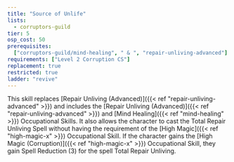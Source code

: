 ```yaml
---
title: "Source of Unlife"
lists:
  - corruptors-guild
tier: 5
osp_cost: 50
prerequisites:
  ["corruptors-guild/mind-healing", " & ", "repair-unliving-advanced"]
requirements: ["Level 2 Corruption CS"]
replacement: true
restricted: true
ladder: "revive"
---
```


This skill replaces [Repair Unliving (Advanced)]({{< ref "repair-unliving-advanced" >}}) and includes the [Repair Unliving (Advanced)]({{< ref "repair-unliving-advanced" >}}) and [Mind Healing]({{< ref "mind-healing" >}}) Occupational Skills. It also allows the character to cast the Total Repair Unliving Spell without having the requirement of the [High Magic]({{< ref "high-magic-x" >}}) Occupational Skill. If the character gains the [High Magic (Corruption)]({{< ref "high-magic-x" >}}) Occupational Skill, they gain Spell Reduction (3) for the spell Total Repair Unliving.
